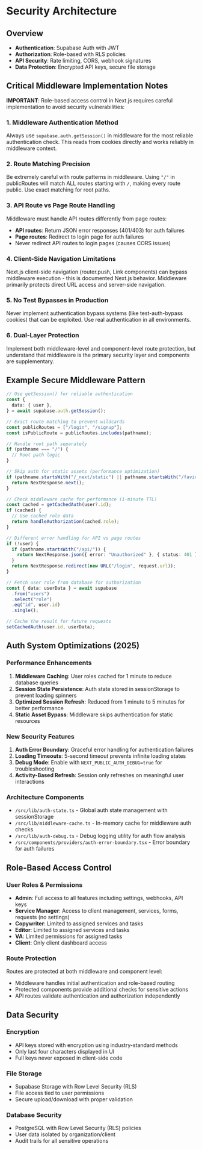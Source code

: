 # Security Architecture

## Overview

- **Authentication**: Supabase Auth with JWT
- **Authorization**: Role-based with RLS policies
- **API Security**: Rate limiting, CORS, webhook signatures
- **Data Protection**: Encrypted API keys, secure file storage

## Critical Middleware Implementation Notes

**IMPORTANT**: Role-based access control in Next.js requires careful implementation to avoid security vulnerabilities:

### 1. Middleware Authentication Method

Always use `supabase.auth.getSession()` in middleware for the most reliable authentication check. This reads from cookies directly and works reliably in middleware context.

### 2. Route Matching Precision

Be extremely careful with route patterns in middleware. Using `"/"` in publicRoutes will match ALL routes starting with `/`, making every route public. Use exact matching for root paths.

### 3. API Route vs Page Route Handling

Middleware must handle API routes differently from page routes:

- **API routes**: Return JSON error responses (401/403) for auth failures
- **Page routes**: Redirect to login page for auth failures
- Never redirect API routes to login pages (causes CORS issues)

### 4. Client-Side Navigation Limitations

Next.js client-side navigation (router.push, Link components) can bypass middleware execution - this is documented Next.js behavior. Middleware primarily protects direct URL access and server-side navigation.

### 5. No Test Bypasses in Production

Never implement authentication bypass systems (like test-auth-bypass cookies) that can be exploited. Use real authentication in all environments.

### 6. Dual-Layer Protection

Implement both middleware-level and component-level route protection, but understand that middleware is the primary security layer and components are supplementary.

## Example Secure Middleware Pattern

```typescript
// Use getSession() for reliable authentication
const {
  data: { user },
} = await supabase.auth.getSession();

// Exact route matching to prevent wildcards
const publicRoutes = ["/login", "/signup"];
const isPublicRoute = publicRoutes.includes(pathname);

// Handle root path separately
if (pathname === "/") {
  // Root path logic
}

// Skip auth for static assets (performance optimization)
if (pathname.startsWith("/_next/static") || pathname.startsWith("/favicon")) {
  return NextResponse.next();
}

// Check middleware cache for performance (1-minute TTL)
const cached = getCachedAuth(user?.id);
if (cached) {
  // Use cached role data
  return handleAuthorization(cached.role);
}

// Different error handling for API vs page routes
if (!user) {
  if (pathname.startsWith("/api/")) {
    return NextResponse.json({ error: "Unauthorized" }, { status: 401 });
  }
  return NextResponse.redirect(new URL("/login", request.url));
}

// Fetch user role from database for authorization
const { data: userData } = await supabase
  .from("users")
  .select("role")
  .eq("id", user.id)
  .single();

// Cache the result for future requests
setCachedAuth(user.id, userData);
```

## Auth System Optimizations (2025)

### Performance Enhancements

1. **Middleware Caching**: User roles cached for 1 minute to reduce database queries
2. **Session State Persistence**: Auth state stored in sessionStorage to prevent loading spinners
3. **Optimized Session Refresh**: Reduced from 1 minute to 5 minutes for better performance
4. **Static Asset Bypass**: Middleware skips authentication for static resources

### New Security Features

1. **Auth Error Boundary**: Graceful error handling for authentication failures
2. **Loading Timeouts**: 5-second timeout prevents infinite loading states
3. **Debug Mode**: Enable with `NEXT_PUBLIC_AUTH_DEBUG=true` for troubleshooting
4. **Activity-Based Refresh**: Session only refreshes on meaningful user interactions

### Architecture Components

- `/src/lib/auth-state.ts` - Global auth state management with sessionStorage
- `/src/lib/middleware-cache.ts` - In-memory cache for middleware auth checks
- `/src/lib/auth-debug.ts` - Debug logging utility for auth flow analysis
- `/src/components/providers/auth-error-boundary.tsx` - Error boundary for auth failures

## Role-Based Access Control

### User Roles & Permissions

- **Admin**: Full access to all features including settings, webhooks, API keys
- **Service Manager**: Access to client management, services, forms, requests (no settings)
- **Copywriter**: Limited to assigned services and tasks
- **Editor**: Limited to assigned services and tasks
- **VA**: Limited permissions for assigned tasks
- **Client**: Only client dashboard access

### Route Protection

Routes are protected at both middleware and component level:

- Middleware handles initial authentication and role-based routing
- Protected components provide additional checks for sensitive actions
- API routes validate authentication and authorization independently

## Data Security

### Encryption

- API keys stored with encryption using industry-standard methods
- Only last four characters displayed in UI
- Full keys never exposed in client-side code

### File Storage

- Supabase Storage with Row Level Security (RLS)
- File access tied to user permissions
- Secure upload/download with proper validation

### Database Security

- PostgreSQL with Row Level Security (RLS) policies
- User data isolated by organization/client
- Audit trails for all sensitive operations
